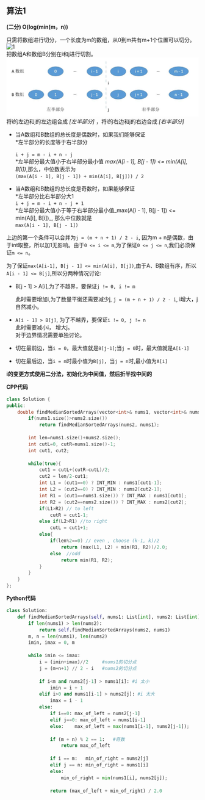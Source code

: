 ## 算法1

**(二分) O(log(min(m，n))**

只需将数组进行切分，一个长度为m的数组，从0到m共有m+1个位置可以切分。<br>
![1]("./img/1.png")<br>
把数组A和数组B分别在i和j进行切割。<br>
![2](img/2.png)<br>
将i的左边和j的左边组合成 *[左半部分]* ，将i的右边和j的右边合成 *[右半部分]*

- 当A数组和B数组的总长度是偶数时，如果我们能够保证<br>
  *左半部分的长度等于右半部分
  
    `i + j = m - i + n - j` <br>
  *左半部分最大值小于右半部分最小值 _max(A[i - 1], B[j - 1]) <= min(A[i], B[i])_,那么，中位数表示为<br>
  `(max(A[i - 1], B[j - 1]) + min(A[i], B[j])) / 2`

- 当A数组和B数组的总长度是奇数时，如果能够保证<br>
  *左半部分比右半部分大1<br>
  `i + j = m - i + n - j + 1` <br>
  *左半部分最大值小于等于右半部分最小值_max(A[i - 1], B[j - 1]) <= min(A[i], B[i])_, 那么中位数就是<br>
  `max(A[i - 1], B[j - 1])`<br>

上边的第一个条件可以合并为`j = (m + n + 1) / 2 - i`, 因为m + n是偶数，由于int取整，所以加1无影响。由于`0 <= i <= m`,为了保证`0 <= j <= n`,我们必须保证`m <= n`。<br>

为了保证`max(A[i-1], B[j - 1] <= min(A[i], B[j])`,由于A、B数组有序，所以`A[i - 1] <= B[j]`,所以分两种情况讨论:<br>
  
  - B[j - 1] > A[i],为了不越界，要保证`j != 0, i != m`<br>

    此时需要增加i,为了数量平衡还需要减少j, `j = (m + n + 1) / 2 - i`, i增大，j自然减小。
  - `A[i - 1] > B[j]`, 为了不越界，要保证`i != 0, j != n`<br>
  此时需要减小i， 增大j。<br>
  对于边界情况需要单独讨论。
  - 切在最前边，当`i = 0`，最大值就是`B[j-1]`;当`j = 0`时，最大值就是`A[i-1]`<br>
  
  - 切在最后边，当`i = m`时最小值为`B[j]`，当`j = n`时,最小值为`A[i]`<br>

   **i的变更方式使用二分法，初始化为中间值，然后折半找中间的**<br>

**CPP代码**
``` CPP
class Solution {
public:
    double findMedianSortedArrays(vector<int>& nums1, vector<int>& nums2) {
        if(nums1.size()>nums2.size())
            return findMedianSortedArrays(nums2, nums1);
        
        int len=nums1.size()+nums2.size();
        int cutL=0, cutR=nums1.size()-1;
        int cut1, cut2;
        
        while(true){
            cut1 = cutL+(cutR-cutL)/2;
            cut2 = len/2-cut1;
            int L1 = (cut1==0) ? INT_MIN : nums1[cut1-1];
            int L2 = (cut2==0) ? INT_MIN : nums2[cut2-1];
            int R1 = (cut1==nums1.size()) ? INT_MAX : nums1[cut1];
            int R2 = (cut2==nums2.size()) ? INT_MAX : nums2[cut2];
            if(L1>R2) // to left
                cutR = cut1-1;
            else if(L2>R1) //to right
                cutL = cut1+1;
            else{
                if(len%2==0) // even , choose (k-1, k)/2
                    return (max(L1, L2) + min(R1, R2))/2.0;
                else  //odd
                    return min(R1, R2);
            }
        }
    }
};
```

**Python代码**
``` Python
class Solution:
    def findMedianSortedArrays(self, nums1: List[int], nums2: List[int]) -> float:
        if len(nums1) > len(nums2):
            return self.findMedianSortedArrays(nums2, nums1)
        m, n = len(nums1), len(nums2)
        imin, imax = 0, m 
        
        while imin <= imax:
            i = (imin+imax)//2     #nums1的切分点
            j = (m+n+1) // 2 - i   #nums2的切分点
            
            if i<m and nums2[j-1] > nums1[i]: #i 太小
                imin = i + 1
            elif i>0 and nums1[i-1] > nums2[j]: #i 太大
                imax = i - 1
            else:
                if i==0: max_of_left = nums2[j-1]
                elif j==0: max_of_left = nums1[i-1]
                else:    max_of_left = max(nums1[i-1], nums2[j-1]);
                
                if (m + n) % 2 == 1:   #奇数
                    return max_of_left
                
                if i == m:   min_of_right = nums2[j]
                elif j == n: min_of_right = nums1[i]
                else:
                    min_of_right = min(nums1[i], nums2[j]);
                
                return (max_of_left + min_of_right) / 2.0
```
